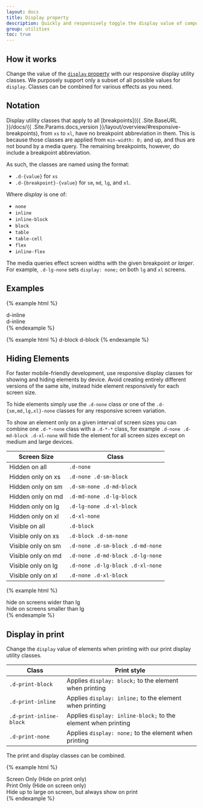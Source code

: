 ```yaml
---
layout: docs
title: Display property
description: Quickly and responsively toggle the display value of components and more with our display utilities. Includes support for some of the more common values, as well as some extras for controlling display when printing.
group: utilities
toc: true
---
```


## How it works

Change the value of the [`display` property](https://developer.mozilla.org/en-US/docs/Web/CSS/display) with our responsive display utility classes. We purposely support only a subset of all possible values for `display`. Classes can be combined for various effects as you need.

## Notation

Display utility classes that apply to all [breakpoints]({{ .Site.BaseURL }}/docs/{{ .Site.Params.docs_version }}/layout/overview/#responsive-breakpoints), from `xs` to `xl`, have no breakpoint abbreviation in them. This is because those classes are applied from `min-width: 0;` and up, and thus are not bound by a media query. The remaining breakpoints, however, do include a breakpoint abbreviation.

As such, the classes are named using the format:

* `.d-{value}` for `xs`
* `.d-{breakpoint}-{value}` for `sm`, `md`, `lg`, and `xl`.

Where *display* is one of:

* `none`
* `inline`
* `inline-block`
* `block`
* `table`
* `table-cell`
* `flex`
* `inline-flex`

The media queries effect screen widths with the given breakpoint *or larger*. For example, `.d-lg-none` sets `display: none;` on both `lg` and `xl` screens.

## Examples

{% example html %}
<div class="d-inline p-2 bg-primary text-white">d-inline</div>
<div class="d-inline p-2 bg-dark text-white">d-inline</div>
{% endexample %}

{% example html %}
<span class="d-block p-2 bg-primary text-white">d-block</span>
<span class="d-block p-2 bg-dark text-white">d-block</span>
{% endexample %}

## Hiding Elements

For faster mobile-friendly development, use responsive display classes for showing and hiding elements by device. Avoid creating entirely different versions of the same site, instead hide element responsively for each screen size.

To hide elements simply use the `.d-none` class or one of the `.d-{sm,md,lg,xl}-none` classes for any responsive screen variation.

To show an element only on a given interval of screen sizes you can combine one `.d-*-none` class with a `.d-*-*` class, for example `.d-none .d-md-block .d-xl-none` will hide the element for all screen sizes except on medium and large devices.

| Screen Size        | Class |
| ---                | --- |
| Hidden on all      | `.d-none` |
| Hidden only on xs  | `.d-none .d-sm-block` |
| Hidden only on sm  | `.d-sm-none .d-md-block` |
| Hidden only on md  | `.d-md-none .d-lg-block` |
| Hidden only on lg  | `.d-lg-none .d-xl-block` |
| Hidden only on xl  | `.d-xl-none` |
| Visible on all     | `.d-block` |
| Visible only on xs | `.d-block .d-sm-none` |
| Visible only on sm | `.d-none .d-sm-block .d-md-none` |
| Visible only on md | `.d-none .d-md-block .d-lg-none` |
| Visible only on lg | `.d-none .d-lg-block .d-xl-none` |
| Visible only on xl | `.d-none .d-xl-block` |

{% example html %}
<div class="d-lg-none">hide on screens wider than lg</div>
<div class="d-none d-lg-block">hide on screens smaller than lg</div>
{% endexample %}

## Display in print

Change the `display` value of elements when printing with our print display utility classes.

| Class | Print style |
| --- | --- |
| `.d-print-block` | Applies `display: block;` to the element when printing |
| `.d-print-inline` | Applies `display: inline;` to the element when printing |
| `.d-print-inline-block` | Applies `display: inline-block;` to the element when printing |
| `.d-print-none` | Applies `display: none;` to the element when printing |

The print and display classes can be combined.

{% example html %}
<div class="d-print-none">Screen Only (Hide on print only)</div>
<div class="d-none d-print-block">Print Only (Hide on screen only)</div>
<div class="d-none d-lg-block d-print-block">Hide up to large on screen, but always show on print</div>
{% endexample %}
